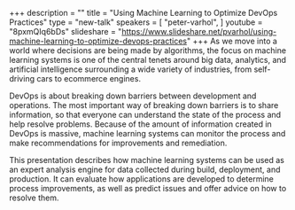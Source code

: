 +++
description = ""
title = "Using Machine Learning to Optimize DevOps Practices"
type = "new-talk"
speakers = [
        "peter-varhol",
]
youtube = "8pxmQIq6bDs"
slideshare = "https://www.slideshare.net/pvarhol/using-machine-learning-to-optimize-devops-practices"
+++
As we move into a world where decisions are being made by algorithms, the focus on machine learning systems is one of the central tenets around big data, analytics, and artificial intelligence surrounding a wide variety of industries, from self-driving cars to ecommerce engines.

DevOps is about breaking down barriers between development and operations. The most important way of breaking down barriers is to share information, so that everyone can understand the state of the process and help resolve problems. Because of the amount of information created in DevOps is massive, machine learning systems can monitor the process and make recommendations for improvements and remediation.

This presentation describes how machine learning systems can be used as an expert analysis engine for data collected during build, deployment, and production. It can evaluate how applications are developed to determine process improvements, as well as predict issues and offer advice on how to resolve them.